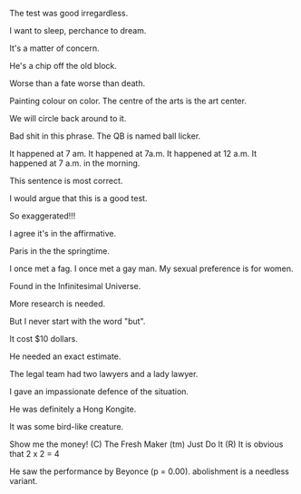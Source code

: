The test was good irregardless.

I want to sleep, perchance to dream.

It's a matter of concern.

He's a chip off the old block.

Worse than a fate worse than death.

Painting colour on color. The centre of the arts is the art center.

We will circle back around to it.

Bad shit in this phrase. The QB is named ball licker.

It happened at 7 am. It happened at 7a.m. It happened at 12 a.m. It happened at 7 a.m. in the morning.

This sentence is most correct.

I would argue that this is a good test.

So exaggerated!!!

I agree it's in the affirmative.

Paris in the the springtime.

I once met a fag. I once met a gay man. My sexual preference is for women.

Found in the Infinitesimal Universe.

More research is needed.

But I never start with the word "but".

It cost $10 dollars.

He needed an exact estimate.

The legal team had two lawyers and a lady lawyer.

I gave an impassionate defence of the situation.

He was definitely a Hong Kongite.

It was some bird-like creature.

Show me the money! (C) The Fresh Maker (tm) Just Do It (R) It is obvious that 2 x 2 = 4

He saw the performance by Beyonce (p = 0.00). abolishment is a needless variant.
